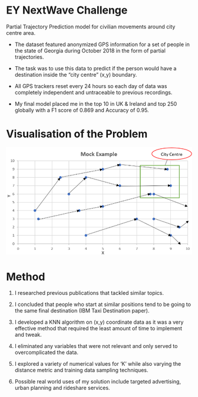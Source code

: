# EY NextWave Challenge
Partial Trajectory Prediction model for civilian movements around city centre area.

- The dataset featured anonymized GPS information for a set of people in the state of Georgia during October 2018 in the form of partial trajectories. 

- The task was to use this data to predict if the person would have a destination inside the “city centre” (x,y) boundary. 

- All GPS trackers reset every 24 hours so each day of data was completely independent and untraceable to previous recordings. 

- My final model placed me in the top 10 in UK & Ireland and top 250 globally with a F1 score of 0.869 and Accuracy of 0.95.

# Visualisation of the Problem

![Image of framework](https://github.com/jackapbutler/EY-NextWave-Challenge/blob/master/ey_nextwave.PNG)

# Method
1.	I researched previous publications that tackled similar topics. 

2.	I concluded that people who start at similar positions tend to be going to the same final destination (IBM Taxi Destination paper).

3.	I developed a KNN algorithm on (x,y) coordinate data as it was a very effective method that required the least amount of time to implement and tweak. 

4.	I eliminated any variables that were not relevant and only served to overcomplicated the data.

5.	I explored a variety of numerical values for ‘K’ while also varying the distance metric and training data sampling techniques.

6.	Possible real world uses of my solution include targeted advertising, urban planning and rideshare services.
